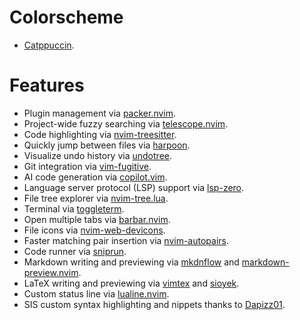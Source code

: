 # Colorscheme

- [Catppuccin](https://github.com/catppuccin/nvim).

# Features

- Plugin management via [packer.nvim](https://github.com/wbthomason/packer.nvim).
- Project-wide fuzzy searching via [telescope.nvim](https://github.com/nvim-telescope/telescope.nvim).
- Code highlighting via [nvim-treesitter](https://github.com/nvim-treesitter/nvim-treesitter).
- Quickly jump between files via [harpoon](https://github.com/ThePrimeagen/harpoon).
- Visualize undo history via [undotree](https://github.com/mbbill/undotree).
- Git integration via [vim-fugitive](https://github.com/tpope/vim-fugitive).
- AI code generation via [copilot.vim](https://github.com/github/copilot.vim).
- Language server protocol (LSP) support via [lsp-zero](https://github.com/VonHeikemen/lsp-zero.nvim).
- File tree explorer via [nvim-tree.lua](https://github.com/nvim-tree/nvim-tree.lua).
- Terminal via [toggleterm](https://github.com/akinsho/toggleterm.nvim).
- Open multiple tabs via [barbar.nvim](https://github.com/romgrk/barbar.nvim).
- File icons via [nvim-web-devicons](https://github.com/nvim-tree/nvim-web-devicons).
- Faster matching pair insertion via [nvim-autopairs](https://github.com/windwp/nvim-autopairs).
- Code runner via [sniprun](https://github.com/michaelb/sniprun).
- Markdown writing and previewing via [mkdnflow](https://github.com/jakewvincent/mkdnflow.nvim) and [markdown-preview.nvim](https://github.com/iamcco/markdown-preview.nvim).
- LaTeX writing and previewing via [vimtex](https://github.com/lervag/vimtex#snippets-and-templates) and [sioyek](https://sioyek.info/).
- Custom status line via [lualine.nvim](https://github.com/nvim-lualine/lualine.nvim).
- SIS custom syntax highlighting and nippets thanks to [Dapizz01](https://github.com/Dapizz01/SISvim).
